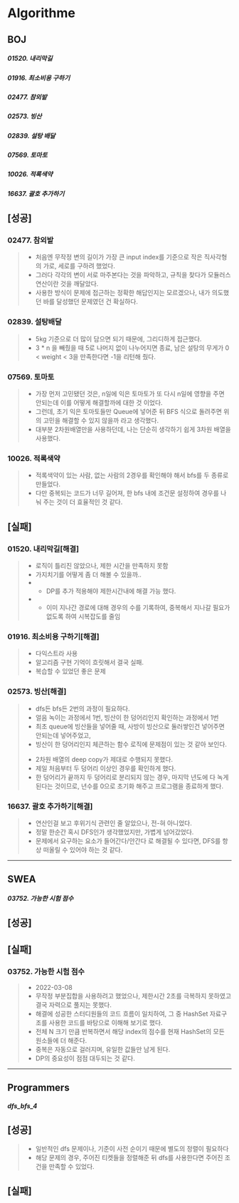 # Algorithme
## BOJ

##### 01520. 내리막길
##### 01916. 최소비용 구하기
##### 02477. 참외밭
##### 02573. 빙산
##### 02839. 설탕 배달
##### 07569. 토마토
##### 10026. 적록색약
##### 16637. 괄호 추가하기

## [성공]
### 02477. 참외밭
> - 처음엔 무작정 변의 길이가 가장 큰 input index를 기준으로 작은 직사각형의 가로, 세로를 구하려 했었다.
> - 그러다 각각의 변이 서로 마주본다는 것을 파악하고, 규칙을 찾다가 모듈러스 연산이란 것을 깨달았다.
> - 사용한 방식이 문제에 접근하는 정확한 해답인지는 모르겠으나, 내가 의도했던 바를 달성했던 문제였던 건 확실하다.
### 02839. 설탕배달
> - 5kg 기준으로 더 많이 담으면 되기 때문에, 그리디하게 접근했다.
> - 3 * n 을 빼줬을 때 5로 나머지 없이 나누어지면 종료, 남은 설탕의 무게가 0 < weight < 3을 만족한다면 -1을 리턴해 줬다.
### 07569. 토마토
> - 가장 먼저 고민됐던 것은, n일에 익은 토마토가 또 다시 n일에 영향을 주면 안되는데 이를 어떻게 해결할까에 대한 것 이었다.
> - 그런데, 초기 익은 토마토들만 Queue에 넣어준 뒤 BFS 식으로 돌려주면 위의 고민을 해결할 수 있지 않을까 라고 생각했다.
> - 대부분 2차원배열만을 사용하던데, 나는 단순히 생각하기 쉽게 3차원 배열을 사용했다.
### 10026. 적록색약
> - 적록색약이 있는 사람, 없는 사람의 2경우를 확인해야 해서 bfs를 두 종류로 만들었다.
> - 다만 중복되는 코드가 너무 길어져, 한 bfs 내에 조건문 설정하여 경우를 나눠 주는 것이 더 효율적인 것 같다.

## [실패]
### 01520. 내리막길[해결]
> - 로직이 틀리진 않았으나, 제한 시간을 만족하지 못함
> - 가지치기를 어떻게 좀 더 해볼 수 있을까..
> - + DP를 추가 적용해야 제한시간내에 해결 가능 했다.
> - + 이미 지나간 경로에 대해 경우의 수를 기록하여, 중복해서 지나갈 필요가 없도록 하여 시복잡도를 줄임
### 01916. 최소비용 구하기[해결]
> - 다익스트라 사용
> - 알고리즘 구현 기억이 흐릿해서 결국 실패.
> - 복습할 수 있었던 좋은 문제
### 02573. 빙산[해결]
> - dfs든 bfs든 2번의 과정이 필요하다.
> - 얼음 녹이는 과정에서 1번, 빙산이 한 덩어리인지 확인하는 과정에서 1번
> - 최초 queue에 빙산들을 넣어줄 때, 사방이 빙산으로 둘러쌓인건 넣어주면 안되는데 넣어주었고,
> - 빙산이 한 덩어리인지 체큰하는 함수 로직에 문제점이 있는 것 같아 보인다.
> + 2차원 배열의 deep copy가 제대로 수행되지 못했다.
> + 제일 처음부터 두 덩어리 이상인 경우를 확인하게 했다.
> + 한 덩어리가 끝까지 두 덩어리로 분리되지 않는 경우, 마지막 년도에 다 녹게 된다는 것이므로, 년수를 0으로 초기화 해주고 프로그램을 종료하게 했다.
### 16637. 괄호 추가하기[해결]
> + 연산인걸 보고 후위기식 관련인 줄 알았으나, 전-혀 아니었다.
> + 정말 한순간 혹시 DFS인가 생각했었지만, 가볍게 넘어갔었다.
> + 문제에서 요구하는 요소가 들어간다/안간다 로 해결될 수 있다면, DFS를 항상 떠올릴 수 있어야 하는 것 같다.
* * *         
## SWEA
##### 03752. 가능한 시험 점수
## [성공]


## [실패]
### 03752. 가능한 시험 점수
> - 2022-03-08
> - 무작정 부분집합을 사용하려고 했었으나, 제한시간 2초를 극복하지 못하였고 결국 자력으로 풀지는 못했다.
> - 해결에 성공한 스터디원들의 코드 흐름이 일치하여, 그 중 HashSet 자료구조를 사용한 코드를 바탕으로 이해해 보기로 했다.
> - 전체 N 크기 만큼 반복하면서 해당 index의 점수를 현재 HashSet의 모든 원소들에 더 해준다.
> - 중복은 자동으로 걸러지며, 유일한 값들만 남게 된다.
> - DP의 중요성이 점점 대두되는 것 같다.
* * *
## Programmers
##### dfs_bfs_4
## [성공]
> - 일반적인 dfs 문제이나, 기준이 사전 순이기 때문에 별도의 정렬이 필요하다
> - 해당 문제의 경우, 주어진 티켓들을 정렬해준 뒤 dfs를 사용한다면 주어진 조건을 만족할 수 있었다.

## [실패]
